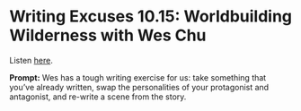 # Writing Excuses 10.15: Worldbuilding Wilderness with Wes Chu 

Listen [here](http://www.writingexcuses.com/2015/04/12/writing-excuses-10-15-worldbuilding-wilderness-with-wes-chu/). 

**Prompt:** Wes has a tough writing exercise for us: take something that you’ve already written, swap the personalities of your protagonist and antagonist, and re-write a scene from the story.